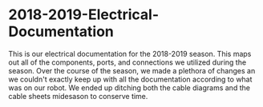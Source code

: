 # 2018-2019-Electrical-Documentation
This is our electrical documentation for the 2018-2019 season. This maps out all of the components, ports, and connections we utilized during the season. 
Over the course of the season, we made a plethora of changes an we couldn't exactly keep up with all the documentation according to what was on our robot. We ended up ditching both the cable diagrams and the cable sheets midesason to conserve time.  
